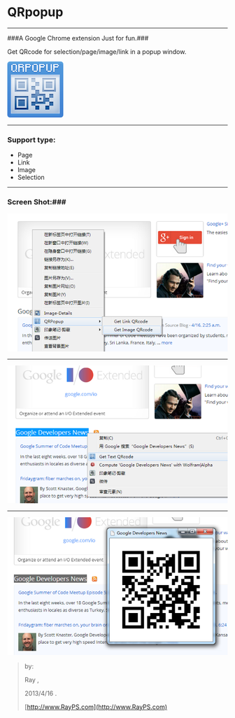 # QRpopup #
------

###A Google Chrome extension Just for fun.###

Get QRcode for selection/page/image/link in a popup window.


![](QRPopup/icon_128.png)

----------
### Support type: ###

- Page
- Link
- Image
- Selection

----------

### Screen Shot:###
![](ReadmeImg/1.png)

---

![](ReadmeImg/3.png)

---

![](ReadmeImg/2.png)


>by:
>
>Ray ,
>
>2013/4/16 . 
>
>[http://www.RayPS.com](http://www.RayPS.com)

